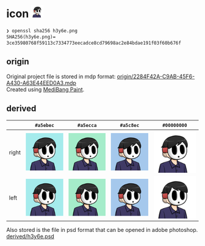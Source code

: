 # icon <img width="32" src="./h3y6e.png">

```shell
❯ openssl sha256 h3y6e.png
SHA256(h3y6e.png)= 3ce35980768f59113c7334773eecadce8cd79698ac2e84bdae191f03f60b676f
```

## origin

Original project file is stored in mdp format: 
[origin/2284F42A-C9AB-45F6-A430-A63E44EED0A3.mdp](./origin/2284F42A-C9AB-45F6-A430-A63E44EED0A3.mdp)  
Created using [MediBang Paint](https://medibangpaint.com).

## derived


|  | `#a5ebec` | `#a5ecca` | `#a5c8ec` | `#00000000` |
|---|---|---|---|---|
| right | ![](./derived/right/h3y6e_a5ebec.png)     | ![](./derived/right/h3y6e_a5ecca.png)     | ![](./derived/right/h3y6e_a5c8ec.png)     | ![](./h3y6e.png)                   |
| left  | ![](./derived/left/h3y6e_a5ebec_left.png) | ![](./derived/left/h3y6e_a5ecca_left.png) | ![](./derived/left/h3y6e_a5c8ec_left.png) | ![](./derived/left/h3y6e_left.png) |

Also stored is the file in psd format that can be opened in adobe photoshop.
[derived/h3y6e.psd](./derived/h3y6e.psd)
